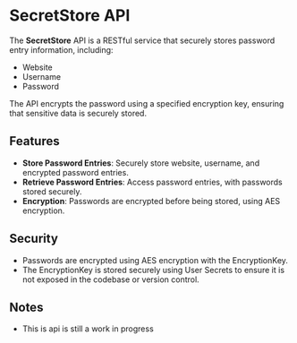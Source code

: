 # SecretStore API

The **SecretStore** API is a RESTful service that securely stores password entry information, including:

- Website
- Username
- Password

The API encrypts the password using a specified encryption key, ensuring that sensitive data is securely stored.

## Features

- **Store Password Entries**: Securely store website, username, and encrypted password entries.
- **Retrieve Password Entries**: Access password entries, with passwords stored securely.
- **Encryption**: Passwords are encrypted before being stored, using AES encryption.

## Security
- Passwords are encrypted using AES encryption with the EncryptionKey.
- The EncryptionKey is stored securely using User Secrets to ensure it is not exposed in the codebase or version control.


## Notes
- This is api is still a work in progress
